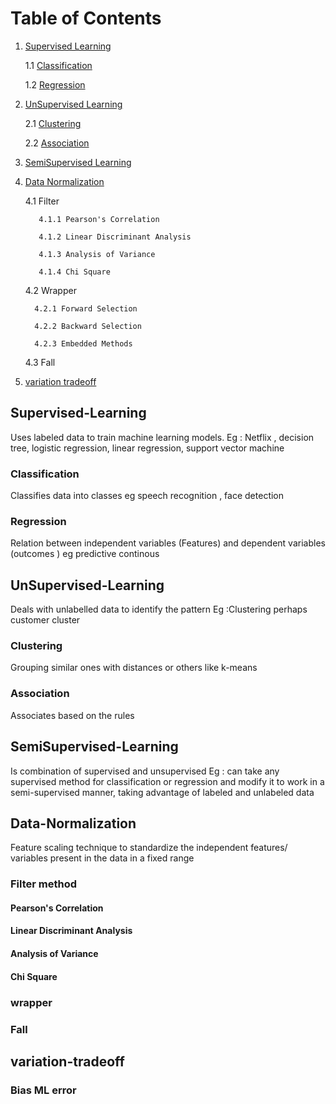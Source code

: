 # Table of Contents
1. [Supervised Learning](Supervised-Learning)
   
   1.1 [Classification](Classification)
   
   1.2 [Regression](Regression)
   
2. [UnSupervised Learning](#UnSupervised-Learning)

    2.1 [Clustering](Clustering)
   
    2.2 [Association](Association)
   
3. [SemiSupervised Learning ](#SemiSupervised-Learning )
   


5. [Data Normalization](Data-Normalization)

   4.1 Filter
      
          4.1.1 Pearson's Correlation
      
          4.1.2 Linear Discriminant Analysis
      
          4.1.3 Analysis of Variance
      
          4.1.4 Chi Square
   

   4.2 Wrapper
   
         4.2.1 Forward Selection

         4.2.2 Backward Selection

         4.2.3 Embedded Methods
       
   4.3 Fall

6. [variation tradeoff](variation-tradeoff) 



## Supervised-Learning
Uses labeled data to train machine learning models.
Eg : Netflix ,  decision tree, logistic regression, linear regression, support vector machine
### Classification
Classifies data into classes eg speech recognition , face detection 
### Regression
Relation between independent variables (Features) and dependent variables (outcomes ) eg predictive continous 

## UnSupervised-Learning
Deals with unlabelled data to identify the pattern 
Eg :Clustering perhaps customer cluster 
### Clustering
Grouping similar ones with distances or others like k-means 
### Association 
Associates based on the rules 

## SemiSupervised-Learning
Is combination of supervised and unsupervised 
Eg : can take any supervised method for classification or regression and modify it to work in a semi-supervised manner, taking advantage of labeled and unlabeled data

## Data-Normalization
Feature scaling technique to standardize the  independent features/ variables present in the data in a fixed range
### Filter method 
#### Pearson's Correlation
#### Linear Discriminant Analysis
#### Analysis of Variance
#### Chi Square
### wrapper 
### Fall 



## variation-tradeoff 

### Bias ML error 
